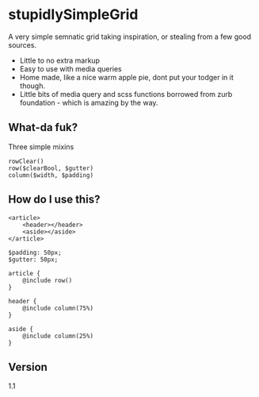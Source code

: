 stupidlySimpleGrid
=========

A very simple semnatic grid taking inspiration, or stealing from a few good sources.

  - Little to no extra markup
  - Easy to use with media queries
  - Home made, like a nice warm apple pie, dont put your todger in it though.
  - Little bits of media query and scss functions borrowed from zurb foundation - which is amazing by the way.

What-da fuk?
----

Three simple mixins

```
rowClear()
row($clearBool, $gutter)
column($width, $padding)

```

How do I use this?
----

```
<article>
    <header></header>
    <aside></aside>
</article>

$padding: 50px;
$gutter: 50px;

article {
    @include row()
}

header {
    @include column(75%)
}

aside {
    @include column(25%)
}
```


Version
----

1.1

